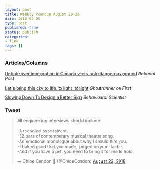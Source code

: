 ```yaml
---
layout: post
title: Weekly roundup August 20-26
date: 2018-08-25
type: post
published: true
status: publish
categories:
- link
tags: []
---
```


### Articles/Columns

[Debate over immigration in Canada veers onto dangerous ground](https://nationalpost.com/opinion/andrew-coyne-debate-over-immigration-in-canada-veers-onto-dangerous-ground "Andrew Coyne: Debate over immigration in Canada veers onto dangerous ground") *National Post*

[Let's bring this city to life, to light, tonight](https://www.ghostrunneronfirst.com/2018/08/lets-bring-this-city-to-life-to-light.html "Let's bring this city to life, to light, tonight") *Ghostrunner on First*

[Slowing Down To Design a Better Sign](https://behavioralscientist.org/slowing-down-to-design-a-better-sign/ "Slowing Down To Design a Better Sign. By Sarah Lazarovic") *Behavioural Scientist*

### Tweet
<blockquote class="twitter-tweet" data-lang="en"><p lang="en" dir="ltr">All engineering interviews should include:<br><br>-A technical assessment.<br>-32 bars of contemporary musical theatre song.<br>-An emotional monologue about why I should hire you.<br>-1 baked good that you made, judged on yum-factor.<br>-And if you have a pet, you need to bring it for me to hold.</p>&mdash; Chloe Condon 🎀 (@ChloeCondon) <a href="https://twitter.com/ChloeCondon/status/1032153218296500224?ref_src=twsrc%5Etfw">August 22, 2018</a></blockquote> <script async src="https://platform.twitter.com/widgets.js" charset="utf-8"></script> 
